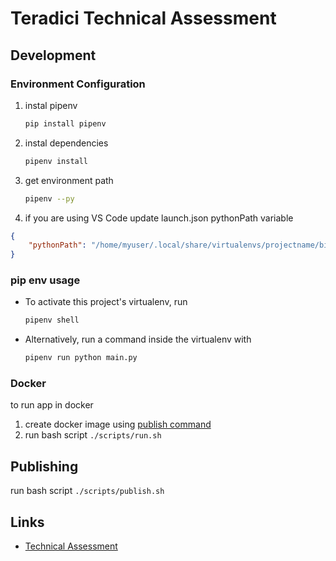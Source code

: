 # Teradici Technical Assessment

## Development 

### Environment Configuration

1. instal pipenv

    ```sh
    pip install pipenv
    ```

1. instal dependencies

    ```sh
    pipenv install
    ```

1. get environment path

    ```sh
    pipenv --py
    ```
1. if you are using VS Code update launch.json pythonPath variable

```json
{
    "pythonPath": "/home/myuser/.local/share/virtualenvs/projectname/bin/python"
}
```

### pip env usage

* To activate this project's virtualenv, run

    ```sh
    pipenv shell
    ```

* Alternatively, run a command inside the virtualenv with

    ```sh
    pipenv run python main.py
    ```

### Docker

to run app in docker
1. create docker image using [publish command](#Publishing) 
1. run bash script `./scripts/run.sh`

## Publishing

run bash script `./scripts/publish.sh`

## Links 

* [Technical Assessment](./docs/FullStackDeveloperTakehomeAssessment.pdf)
